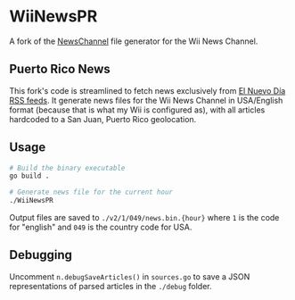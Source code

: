 # WiiNewsPR

A fork of the [NewsChannel](https://github.com/WiiLink24/NewsChannel) file generator for the Wii News Channel.

## Puerto Rico News

This fork's code is streamlined to fetch news exclusively from [El Nuevo Día RSS feeds](https://www.elnuevodia.com/rss). It generate news files for the Wii News Channel in USA/English format (because that is what my Wii is configured as), with all articles hardcoded to a San Juan, Puerto Rico geolocation.

## Usage

```bash
# Build the binary executable
go build .

# Generate news file for the current hour
./WiiNewsPR
```

Output files are saved to `./v2/1/049/news.bin.{hour}` where `1` is the code for "english" and `049` is the country code for USA.

## Debugging

Uncomment `n.debugSaveArticles()` in `sources.go` to save a JSON representations of parsed articles in the `./debug` folder.
